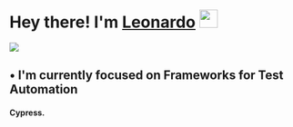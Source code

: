## <h1> Hey there! I'm <a href="https://www.linkedin.com/in/leoarantesb/" target="_blank">Leonardo</a> <img src="https://media.giphy.com/media/hvRJCLFzcasrR4ia7z/giphy.gif" width="32px"></h1>

<a href="https://www.linkedin.com/in/leoarantesb/" target="_blank"><img src="https://img.shields.io/badge/-LinkedIn-%230077B5?style=for-the-badge&logo=linkedin&logoColor=white" target="_blank"></a>

## • I'm currently focused on Frameworks for Test Automation
<h4>Cypress.<h4>
